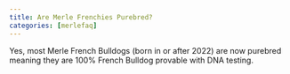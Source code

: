 ```yaml
---
title: Are Merle Frenchies Purebred?  
categories: [merlefaq]
---
```

Yes, most Merle French Bulldogs (born in or after 2022) are now purebred meaning they are 100% French Bulldog provable with DNA testing.